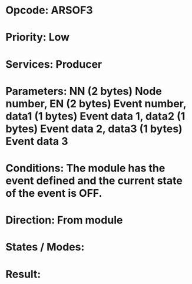 # Opcode: ARSOF3
# Priority: Low
# Services: Producer
# Parameters: NN (2 bytes) Node number, EN (2 bytes) Event number, data1 (1 bytes) Event data 1, data2 (1 bytes) Event data 2, data3 (1 bytes) Event data 3
# Conditions: The module has the event defined and the current state of the event is OFF.
# Direction: From module
# States / Modes: 
# Result: 